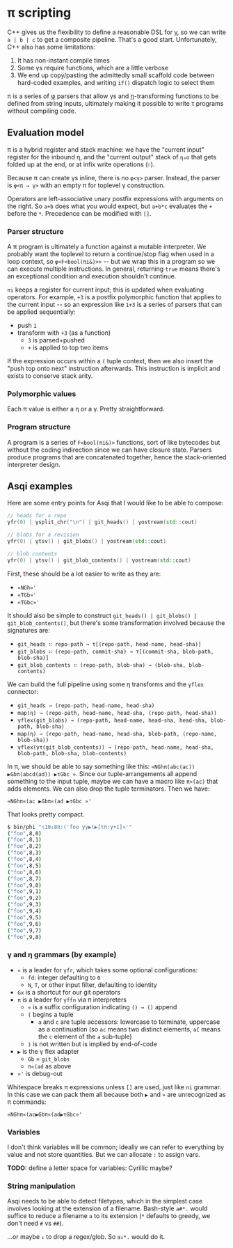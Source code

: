 # π scripting
C++ gives us the flexibility to define a reasonable DSL for [γ](gamma.md), so we can write `a | b | c` to get a composite pipeline. That's a good start. Unfortunately, C++ also has some limitations:

1. It has non-instant compile times
2. Some γs require functions, which are a little verbose
3. We end up copy/pasting the admittedly small scaffold code between hard-coded examples, and writing `if()` dispatch logic to select them

π is a series of [φ](phi.md) parsers that allow γs and [η](eta.md)-transforming functions to be defined from string inputs, ultimately making it possible to write τ programs without compiling code.


## Evaluation model
π is a hybrid register and stack machine: we have the "current input" register for the inbound η, and the "current output" stack of `η₀o` that gets folded up at the end, or at infix write operations (`∷`).

Because π can create γs inline, there is no `φ<γ>` parser. Instead, the parser is `φ<π → γ>` with an empty π for toplevel γ construction.

Operators are left-associative unary postfix expressions with arguments on the right. So `a+b` does what you would expect, but `a+b*c` evaluates the `+` before the `*`. Precedence can be modified with `[]`.


### Parser structure
A π program is ultimately a function against a mutable interpreter. We probably want the toplevel to return a continue/stop flag when used in a loop context, so `φ<F<bool(πi&)>>` -- but we wrap this in a program so we can execute multiple instructions. In general, returning `true` means there's an exceptional condition and execution shouldn't continue.

`πi` keeps a register for current input; this is updated when evaluating operators. For example, `+3` is a postfix polymorphic function that applies to the current input -- so an expression like `1+3` is a series of parsers that can be applied sequentially:

+ push `1`
+ transform with `+3` (as a function)
  + `3` is parsed+pushed
  + `+` is applied to top two items

If the expression occurs within a `(` tuple context, then we also insert the "push top onto next" instruction afterwards. This instruction is implicit and exists to conserve stack arity.


### Polymorphic values
Each π value is either a η or a γ. Pretty straightforward.


### Program structure
A program is a series of `F<bool(πi&)>` functions, sort of like bytecodes but without the coding indirection since we can have closure state. Parsers produce programs that are concatenated together, hence the stack-oriented interpreter design.


## Asqi examples
Here are some entry points for Asqi that I would like to be able to compose:

```cpp
// heads for a repo
γfr(0) | γsplit_chr("\n") | git_heads() | γostream(std::cout)

// blobs for a revision
γfr(0) | γtsv() | git_blobs() | γostream(std::cout)

// blob contents
γfr(0) | γtsv() | git_blob_contents() | γostream(std::cout)
```

First, these should be a lot easier to write as they are:

+ `«NGh»'`
+ `«TGb»'`
+ `«TGbc»'`

It should also be simple to construct `git_heads() | git_blobs() | git_blob_contents()`, but there's some transformation involved because the signatures are:

+ `git_heads ∷ repo-path → τ[(repo-path, head-name, head-sha)]`
+ `git_blobs ∷ (repo-path, commit-sha) → τ[(commit-sha, blob-path, blob-sha)]`
+ `git_blob_contents ∷ (repo-path, blob-sha) → (blob-sha, blob-contents)`

We can build the full pipeline using some η transforms and the `γflex` connector:

+ `git_heads → (repo-path, head-name, head-sha)`
+ `map(η) → (repo-path, head-name, head-sha, (repo-path, head-sha))`
+ `γflex(git_blobs) → (repo-path, head-name, head-sha, head-sha, blob-path, blob-sha)`
+ `map(η) → (repo-path, head-name, head-sha, blob-path, (repo-name, blob-sha))`
+ `γflex(γτ(git_blob_contents)) → (repo-path, head-name, head-sha, blob-path, blob-sha, blob-contents)`

In π, we should be able to say something like this: `«NGhπ(abc(ac)) ▶Gbπ(abcd(ad)) ▶τGbc »`. Since our tuple-arrangements all append something to the input tuple, maybe we can have a macro like `π«(ac)` that adds elements. We can also drop the tuple terminators. Then we have:

```
«NGhπ«(ac ▶Gbπ«(ad ▶τGbc »'
```

That looks pretty compact.

```bash
$ bin/phi "ι10↓8π:('foo yy▶ϊ▶[τπ:y+1]»'"
("foo",8,0)
("foo",8,1)
("foo",8,2)
("foo",8,3)
("foo",8,4)
("foo",8,5)
("foo",8,6)
("foo",8,7)
("foo",9,0)
("foo",9,1)
("foo",9,2)
("foo",9,3)
("foo",9,4)
("foo",9,5)
("foo",9,6)
("foo",9,7)
("foo",9,8)
```


### γ and η grammars (by example)
+ `«` is a leader for `γfr`, which takes some optional configurations:
  + `fd`: integer defaulting to `0`
  + `N`, `T`, or other input filter, defaulting to identity
+ `Gx` is a shortcut for our git operators
+ `π` is a leader for `γffn` via π interpreters
  + `«` is a suffix configuration indicating `() → ()` append
  + `(` begins a tuple
    + `a` and `c` are tuple accessors: lowercase to terminate, uppercase as a continuation (so `ac` means two distinct elements, `aC` means the `c` element of the `a` sub-tuple)
  + `)` is not written but is implied by end-of-code
+ `▶` is the γ flex adapter
  + `Gb` = `git_blobs`
  + `π«(ad` as above
+ `»'` is debug-out

Whitespace breaks π expressions unless `[]` are used, just like `ni` grammar. In this case we can pack them all because both `▶` and `»` are unrecognized as π commands:

```
«NGhπ«(ac▶Gbπ«(ad▶τGbc»'
```


### Variables
I don't think variables will be common; ideally we can refer to everything by value and not store quantities. But we can allocate `:` to assign vars.

**TODO:** define a letter space for variables: Cyrillic maybe?


### String manipulation
Asqi needs to be able to detect filetypes, which in the simplest case involves looking at the extension of a filename. Bash-style `a#*.` would suffice to reduce a filename `a` to its extension (`*` defaults to greedy, we don't need `#` vs `##`).

...or maybe `↓` to drop a regex/glob. So `a↓*.` would do it.
